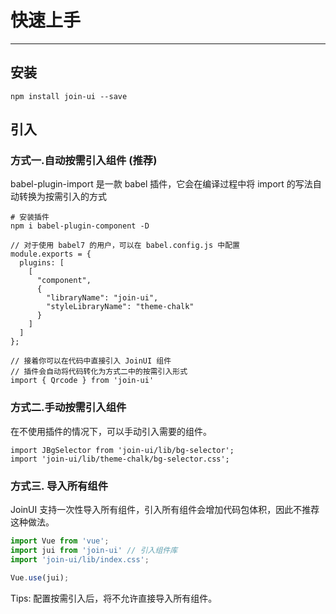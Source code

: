 # 快速上手

----

## 安装

```
npm install join-ui --save
```

## 引入
### 方式一.自动按需引入组件 (推荐)
babel-plugin-import 是一款 babel 插件，它会在编译过程中将 import 的写法自动转换为按需引入的方式

```shell
# 安装插件
npm i babel-plugin-component -D
```
```
// 对于使用 babel7 的用户，可以在 babel.config.js 中配置
module.exports = {
  plugins: [
    [
      "component",
      {
        "libraryName": "join-ui",
        "styleLibraryName": "theme-chalk"
      }
    ]
  ]
};
```
```
// 接着你可以在代码中直接引入 JoinUI 组件
// 插件会自动将代码转化为方式二中的按需引入形式
import { Qrcode } from 'join-ui'
```
### 方式二.手动按需引入组件
在不使用插件的情况下，可以手动引入需要的组件。
```
import JBgSelector from 'join-ui/lib/bg-selector';
import 'join-ui/lib/theme-chalk/bg-selector.css';
```

### 方式三. 导入所有组件
JoinUI 支持一次性导入所有组件，引入所有组件会增加代码包体积，因此不推荐这种做法。
```js
import Vue from 'vue';
import jui from 'join-ui' // 引入组件库
import 'join-ui/lib/index.css';

Vue.use(jui);
```
Tips: 配置按需引入后，将不允许直接导入所有组件。